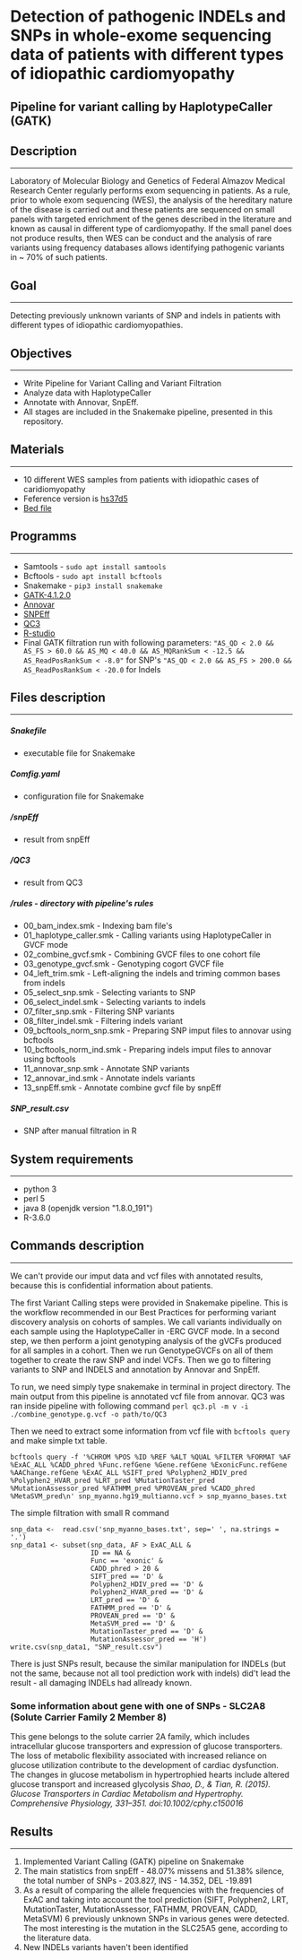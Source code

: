 # Detection of pathogenic INDELs and  SNPs in whole-exome sequencing data of patients with different types of idiopathic cardiomyopathy
Pipeline for variant calling by HaplotypeCaller (GATK)
--------------------------------------------------------

## Description
--------------------------------------------------------

Laboratory of Molecular Biology and Genetics of Federal Almazov Medical Research Center regularly performs exom sequencing in patients. As a rule, prior to whole exom sequencing (WES), the analysis of the hereditary nature of the disease is carried out and these patients are sequenced on small panels with targeted enrichment of the genes described in the literature and known as causal in different type of cardiomyopathy. If the small panel does not produce results, then WES can be conduct and the analysis of rare variants using frequency databases allows identifying pathogenic variants in ~ 70% of such patients.

## Goal
---------------------------------------------------------

Detecting previously unknown variants of SNP and indels in patients with different types of idiopathic cardiomyopathies.

## Objectives
---------------------------------------------------------

* Write Pipeline for Variant Calling and Variant Filtration
* Analyze data with HaplotypeCaller
* Annotate with Annovar, SnpEff.
* All stages are included in the Snakemake pipeline, presented in this repository.

## Materials
---------------------------------------------------------
* 10 different WES samples  from patients with idiopathic cases of caridiomyopathy
* Feference version is [hs37d5](ftp://ftp-trace.ncbi.nih.gov/1000genomes/ftp/technical/reference/phase2_reference_assembly_sequence/hs37d5.fa.gz)
* [Bed file](https://drive.google.com/file/d/1mu6VE1f7yfY2cUCZ1TwQzXpaF_8lX7qk/view?usp=sharing)

## Programms
----------------------------------------------------------

- Samtools - ```sudo apt install samtools```
- Bcftools - ```sudo apt install bcftools```
- Snakemake - ```pip3 install snakemake```
- [GATK-4.1.2.0](https://software.broadinstitute.org/gatk/download/)
- [Annovar](http://download.openbioinformatics.org/annovar_download_form.php)
- [SNPEff](snpeff.sourceforge.net/download.html)
- [QC3](https://github.com/slzhao/QC3) 
- [R-studio](https://www.r-studio.com/ru/)
- Final GATK filtration run with following parameters:
``` "AS_QD < 2.0 && AS_FS > 60.0 && AS_MQ < 40.0 && AS_MQRankSum < -12.5 && AS_ReadPosRankSum < -8.0" ``` for SNP's
``` "AS_QD < 2.0 && AS_FS > 200.0 && AS_ReadPosRankSum < -20.0 ``` for Indels

## Files description
----------------------------------------------------------

##### Snakefile 
- executable file for Snakemake
##### Comfig.yaml 
- configuration file for Snakemake
##### /snpEff 
- result from snpEff
##### /QC3 
- result from QC3
##### /rules - directory with pipeline's rules
- 00_bam_index.smk - Indexing bam file's  
- 01_haplotype_caller.smk - Calling variants using HaplotypeCaller in GVCF mode
- 02_combine_gvcf.smk - Combining GVCF files to one cohort file
- 03_genotype_gvcf.smk - Genotyping cogort GVCF file
- 04_left_trim.smk - Left-aligning the indels and triming common bases from indels
- 05_select_snp.smk - Selecting variants to SNP 
- 06_select_indel.smk - Selecting variants to indels
- 07_filter_snp.smk - Filtering SNP variants
- 08_filter_indel.smk - Filtering indels variant
- 09_bcftools_norm_snp.smk - Preparing SNP imput files to annovar using bcftools
- 10_bcftools_norm_ind.smk - Preparing indels imput files to annovar using bcftools
- 11_annovar_snp.smk - Annotate SNP variants
- 12_annovar_ind.smk - Annotate indels variants
- 13_snpEff.smk - Annotate combine gvcf file by snpEff
##### SNP_result.csv
- SNP after manual filtration in R 

## System requirements
----------------------------------------------------------
- python 3
- perl 5
- java 8 (openjdk version "1.8.0_191")
- R-3.6.0

## Commands description
----------------------------------------------------------
We can't provide our imput data and vcf files with annotated results, because this is confidential information about patients. 

The first Variant Calling steps were provided in Snakemake pipeline. This is the workflow recommended in our Best Practices for performing variant discovery analysis on cohorts of samples. We call variants individually on each sample using the HaplotypeCaller in -ERC GVCF mode. In a second step, we then perform a joint genotyping analysis of the gVCFs produced for all samples in a cohort. Then we run GenotypeGVCFs on all of them together to create the raw SNP and indel VCFs. Then we go to filtering variants to SNP and INDELS and annotation by Annovar and SnpEff.

To run, we need simply type snakemake in terminal in project directory.
The main output from this pipeline is annotated vcf file from annovar. 
QC3 was ran inside pipeline with following command 
```perl qc3.pl -m v -i ./combine_genotype.g.vcf -o path/to/QC3```

Then we need to extract some information from vcf file with ```bcftools query``` and make simple txt table.

```
bcftools query -f '%CHROM %POS %ID %REF %ALT %QUAL %FILTER %FORMAT %AF %ExAC_ALL %CADD_phred %Func.refGene %Gene.refGene %ExonicFunc.refGene %AAChange.refGene %ExAC_ALL %SIFT_pred %Polyphen2_HDIV_pred %Polyphen2_HVAR_pred %LRT_pred %MutationTaster_pred %MutationAssessor_pred %FATHMM_pred %PROVEAN_pred %CADD_phred %MetaSVM_pred\n' snp_myanno.hg19_multianno.vcf > snp_myanno_bases.txt
```
The simple filtration with small R command
```
snp_data <-  read.csv('snp_myanno_bases.txt', sep=' ', na.strings = '.')
snp_data1 <- subset(snp_data, AF > ExAC_ALL &
                    ID == NA &
                    Func == 'exonic' & 
                    CADD_phred > 20 &
                    SIFT_pred == 'D' &
                    Polyphen2_HDIV_pred == 'D' &
                    Polyphen2_HVAR_pred == 'D' &
                    LRT_pred == 'D' &
                    FATHMM_pred == 'D' &
                    PROVEAN_pred == 'D' &
                    MetaSVM_pred == 'D' &
                    MutationTaster_pred == 'D' &
                    MutationAssessor_pred == 'H')
write.csv(snp_data1, "SNP_result.csv")
```
There is just SNPs result, because the similar manipulation for INDELs (but not the same, because not all tool prediction work with indels) did't lead the result - all damaging INDELs had allready known.

### Some information about gene with one of SNPs - SLC2A8 (Solute Carrier Family 2 Member 8)
This gene belongs to the solute carrier 2A family, which includes intracellular glucose transporters and expression of glucose transporters. The loss of metabolic flexibility associated with increased reliance on glucose utilization contribute to the development of cardiac dysfunction. The changes in glucose metabolism in hypertrophied hearts include altered glucose transport and increased glycolysis  *Shao, D., & Tian, R. (2015). Glucose Transporters in Cardiac Metabolism and Hypertrophy. Comprehensive Physiology, 331–351. doi:10.1002/cphy.c150016*

## Results
----------------------------------------------------------
1. Implemented Variant Calling (GATK) pipeline on Snakemake
2. The main statistics from snpEff - 48.07% missens and 51.38% silence, the total number of SNPs - 203.827, INS - 14.352, DEL -19.891
3. As a result of comparing the allele frequencies with the frequencies of ExAC and taking into account the tool prediction (SIFT, Polyphen2, LRT, MutationTaster, MutationAssessor, FATHMM, PROVEAN, CADD, MetaSVM) 6 previously unknown SNPs in various genes were detected. The most interesting is the mutation in the SLC25A5 gene, according to the literature data.
4. New INDELs variants haven't been identified

